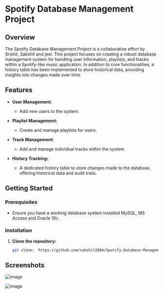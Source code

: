 # Spotify Database Management Project

## Overview

The Spotify Database Management Project is a collaborative effort by Srishit, Sakshit and jeel. This project focuses on creating a robust database management system for handling user information, playlists, and tracks within a Spotify-like music application. In addition to core functionalities, a history table has been implemented to store historical data, providing insights into changes made over time.

## Features

- **User Management:**
  - Add new users to the system.

- **Playlist Management:**
  - Create and manage playlists for users.

- **Track Management:**
  - Add and manage individual tracks within the system.

- **History Tracking:**
  - A dedicated history table to store changes made to the database, offering historical data and audit trails.

## Getting Started

### Prerequisites

- Ensure you have a working database system installed MySQL, MS Access and Oracle 19c.
### Installation

1. **Clone the repository:**
   ```bash
   git clone:  https://github.com/sakshit2004/Spotify-Database-Management.git
## Screenshots

![image](https://github.com/sakshit2004/Spotify-Database-Management/blob/main/Playlist%20form.jpg)

![image](https://github.com/sakshit2004/Spotify-Database-Management/blob/main/Tracks%20form.jpg)

